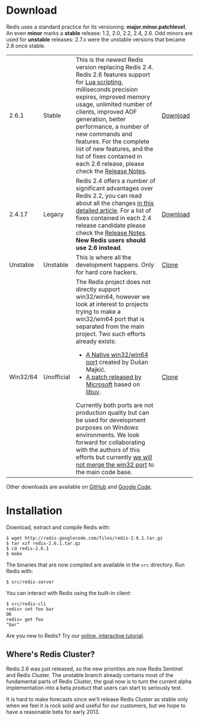 Download
===

Redis uses a standard practice for its versioning:
**major.minor.patchlevel**.
An even **minor** marks a **stable**
release: 1.2, 2.0, 2.2, 2.4, 2.6. Odd minors are used for **unstable**
releases: 2.7.x were the unstable versions that became 2.8 once stable.

<table class="versions">

  <tr class="current">
    <td>2.6.1</td>
    <td>Stable</td>
    <td>This is the newest Redis version replacing Redis 2.4.
    Redis 2.6 features support for <a href="/commands/eval">Lua scripting</a>, milliseconds precision expires, improved memory usage, unlimited number of clients, improved AOF generation, better performance, a number of new commands and features. For the complete list of new features, and the list of fixes contained in each 2.6 release, please check the <a href="https://github.com/antirez/redis/raw/2.6/00-RELEASENOTES">Release Notes</a>.
    <br>
    <td>
      <a href="http://redis.googlecode.com/files/redis-2.6.1.tar.gz">Download</a>
    </td>
  </tr>

  <tr class="current">
    <td>2.4.17</td>
    <td>Legacy</td>
    <td>
    Redis 2.4 offers a number of significant advantages over Redis 2.2, you can
    read about all the changes <a href="http://antirez.com/post/everything-about-redis-24">in this detailed article</a>. For a list of fixes contained in each 2.4 release candidate please check the <a href="https://github.com/antirez/redis/raw/2.4/00-RELEASENOTES">Release Notes</a>. <strong>New Redis users should use 2.6 instead</strong>.
    <br>
    <td>
      <a href="http://redis.googlecode.com/files/redis-2.4.17.tar.gz">Download</a>
    </td>
  </tr>

  <tr>
    <td>Unstable</td>
    <td>Unstable</td>
    <td>This is where all the development happens. Only for hard core hackers.
    <td>
      <a href="https://github.com/antirez/redis/tree/unstable">Clone</a>
    </td>
  </tr>

  <tr>
    <td>Win32/64</td>
    <td>Unofficial</td>
    <td>The Redis project does not directly support win32/win64, however we look at interest to projects trying to make a win32/win64 port that is separated from the main project. Two such efforts already exists:
    <ul>
        <li><a href="https://github.com/dmajkic/redis/">A Native win32/win64 port</a> created by Dušan Majkić.</li>
        <li><a href="https://gist.github.com/1439660">A patch released by Microsoft</a> based on <a href="https://github.com/joyent/libuv">libuv</a>.
    </ul>
    Currently both ports are not production quality but can be used for development purposes on Windows environments. We look forward for collaborating with the authors of this efforts but currently <a href="http://antirez.com/post/redis-win32-msft-patch.html">we will not merge the win32 port</a> to the main code base.
    <td>
      <a href="https://github.com/antirez/redis/tree/unstable">Clone</a>
    </td>
  </tr>

</table>

Other downloads are available on [GitHub](https://github.com/antirez/redis/downloads)
and [Google Code](http://code.google.com/p/redis/downloads/list?can=1).

Installation
===

Download, extract and compile Redis with:

    $ wget http://redis.googlecode.com/files/redis-2.6.1.tar.gz
    $ tar xzf redis-2.6.1.tar.gz
    $ cd redis-2.6.1
    $ make

The binaries that are now compiled are available in the `src` directory. Run Redis with:

    $ src/redis-server

You can interact with Redis using the built-in client:

    $ src/redis-cli
    redis> set foo bar
    OK
    redis> get foo
    "bar"

Are you new to Redis? Try our [online, interactive tutorial](http://try.redis-db.com).

Where's Redis Cluster?
---

Redis 2.6 was just released, so the new priorities are now Redis Sentinel and Redis Cluster. The unstable branch already contains most of the fundamental parts of Redis Cluster, the goal now is to turn the current alpha implementation into a beta product that users can start to seriously test.

It is hard to make forecasts since we'll release Redis Cluster as stable only when we feel it is rock solid and useful for our customers, but we hope to have a reasonable beta for early 2013.
